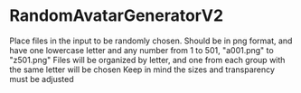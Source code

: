 # RandomAvatarGeneratorV2

Place files in the input to be randomly chosen. 
Should be in png format, and have one lowercase letter and any number from 1 to 501, "a001.png" to "z501.png"
Files will be organized by letter, and one from each group with the same letter will be chosen
Keep in mind the sizes and transparency must be adjusted
